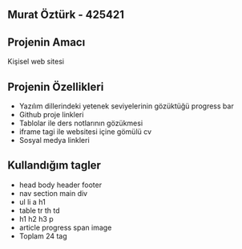 ## Murat Öztürk - 425421

## Projenin Amacı
Kişisel web sitesi

## Projenin Özellikleri

* Yazılım dillerindeki yetenek seviyelerinin gözüktüğü progress bar
* Github proje linkleri
* Tablolar ile ders notlarının gözükmesi
* iframe tagi ile websitesi içine gömülü cv
* Sosyal medya linkleri

## Kullandığım tagler
* head body header footer
* nav section main div
* ul li a h1
* table tr th td 
* h1 h2 h3 p 
* article progress span image
* Toplam 24 tag
